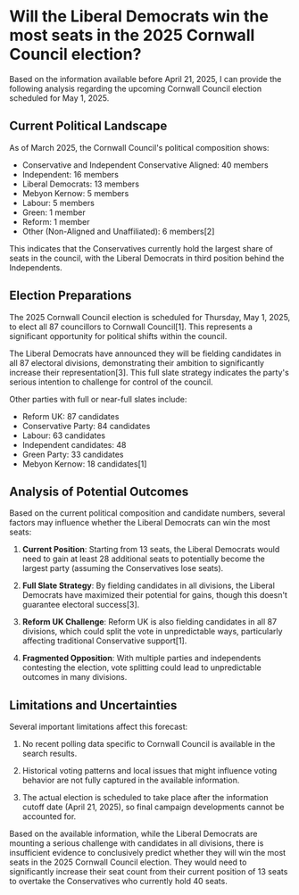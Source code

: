 # Will the Liberal Democrats win the most seats in the 2025 Cornwall Council election?

Based on the information available before April 21, 2025, I can provide the following analysis regarding the upcoming Cornwall Council election scheduled for May 1, 2025.

## Current Political Landscape

As of March 2025, the Cornwall Council's political composition shows:
- Conservative and Independent Conservative Aligned: 40 members
- Independent: 16 members
- Liberal Democrats: 13 members
- Mebyon Kernow: 5 members
- Labour: 5 members
- Green: 1 member
- Reform: 1 member
- Other (Non-Aligned and Unaffiliated): 6 members[2]

This indicates that the Conservatives currently hold the largest share of seats in the council, with the Liberal Democrats in third position behind the Independents.

## Election Preparations

The 2025 Cornwall Council election is scheduled for Thursday, May 1, 2025, to elect all 87 councillors to Cornwall Council[1]. This represents a significant opportunity for political shifts within the council.

The Liberal Democrats have announced they will be fielding candidates in all 87 electoral divisions, demonstrating their ambition to significantly increase their representation[3]. This full slate strategy indicates the party's serious intention to challenge for control of the council.

Other parties with full or near-full slates include:
- Reform UK: 87 candidates
- Conservative Party: 84 candidates
- Labour: 63 candidates
- Independent candidates: 48
- Green Party: 33 candidates
- Mebyon Kernow: 18 candidates[1]

## Analysis of Potential Outcomes

Based on the current political composition and candidate numbers, several factors may influence whether the Liberal Democrats can win the most seats:

1. **Current Position**: Starting from 13 seats, the Liberal Democrats would need to gain at least 28 additional seats to potentially become the largest party (assuming the Conservatives lose seats).

2. **Full Slate Strategy**: By fielding candidates in all divisions, the Liberal Democrats have maximized their potential for gains, though this doesn't guarantee electoral success[3].

3. **Reform UK Challenge**: Reform UK is also fielding candidates in all 87 divisions, which could split the vote in unpredictable ways, particularly affecting traditional Conservative support[1].

4. **Fragmented Opposition**: With multiple parties and independents contesting the election, vote splitting could lead to unpredictable outcomes in many divisions.

## Limitations and Uncertainties

Several important limitations affect this forecast:

1. No recent polling data specific to Cornwall Council is available in the search results.

2. Historical voting patterns and local issues that might influence voting behavior are not fully captured in the available information.

3. The actual election is scheduled to take place after the information cutoff date (April 21, 2025), so final campaign developments cannot be accounted for.

Based on the available information, while the Liberal Democrats are mounting a serious challenge with candidates in all divisions, there is insufficient evidence to conclusively predict whether they will win the most seats in the 2025 Cornwall Council election. They would need to significantly increase their seat count from their current position of 13 seats to overtake the Conservatives who currently hold 40 seats.